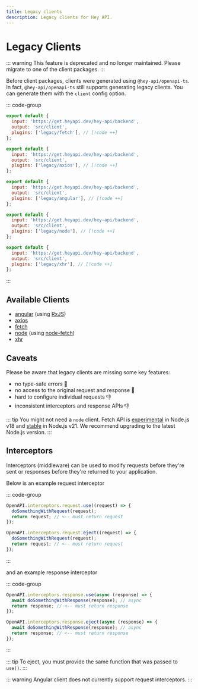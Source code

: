 ```yaml
---
title: Legacy clients
description: Legacy clients for Hey API.
---
```


<script setup lang="ts">
import { embedProject } from '../../embed'
</script>

# Legacy Clients

::: warning
This feature is deprecated and no longer maintained. Please migrate to one of the client packages.
:::

Before client packages, clients were generated using `@hey-api/openapi-ts`. In fact, `@hey-api/openapi-ts` still supports generating legacy clients. You can generate them with the `client` config option.

::: code-group

```js [fetch]
export default {
  input: 'https://get.heyapi.dev/hey-api/backend',
  output: 'src/client',
  plugins: ['legacy/fetch'], // [!code ++]
};
```

```js [axios]
export default {
  input: 'https://get.heyapi.dev/hey-api/backend',
  output: 'src/client',
  plugins: ['legacy/axios'], // [!code ++]
};
```

```js [angular]
export default {
  input: 'https://get.heyapi.dev/hey-api/backend',
  output: 'src/client',
  plugins: ['legacy/angular'], // [!code ++]
};
```

```js [node]
export default {
  input: 'https://get.heyapi.dev/hey-api/backend',
  output: 'src/client',
  plugins: ['legacy/node'], // [!code ++]
};
```

```js [xhr]
export default {
  input: 'https://get.heyapi.dev/hey-api/backend',
  output: 'src/client',
  plugins: ['legacy/xhr'], // [!code ++]
};
```

:::

## Available Clients

- [angular](https://angular.io) (using [RxJS](https://rxjs.dev))
- [axios](https://axios-http.com)
- [fetch](https://developer.mozilla.org/docs/Web/API/Fetch_API)
- [node](https://nodejs.org) (using [node-fetch](https://www.npmjs.com/package/node-fetch))
- [xhr](https://developer.mozilla.org/docs/Web/API/XMLHttpRequest)

## Caveats

Please be aware that legacy clients are missing some key features:

- no type-safe errors 🚫
- no access to the original request and response 🚫
- hard to configure individual requests 👎
- inconsistent interceptors and response APIs 👎

::: tip
You might not need a `node` client. Fetch API is [experimental](https://nodejs.org/docs/latest-v18.x/api/globals.html#fetch) in Node.js v18 and [stable](https://nodejs.org/docs/latest-v21.x/api/globals.html#fetch) in Node.js v21. We recommend upgrading to the latest Node.js version.
:::

## Interceptors

Interceptors (middleware) can be used to modify requests before they're sent or responses before they're returned to your application.

Below is an example request interceptor

::: code-group

```js [use]
OpenAPI.interceptors.request.use((request) => {
  doSomethingWithRequest(request);
  return request; // <-- must return request
});
```

```js [eject]
OpenAPI.interceptors.request.eject((request) => {
  doSomethingWithRequest(request);
  return request; // <-- must return request
});
```

:::

and an example response interceptor

::: code-group

```js [use]
OpenAPI.interceptors.response.use(async (response) => {
  await doSomethingWithResponse(response); // async
  return response; // <-- must return response
});
```

```js [eject]
OpenAPI.interceptors.response.eject(async (response) => {
  await doSomethingWithResponse(response); // async
  return response; // <-- must return response
});
```

:::

::: tip
To eject, you must provide the same function that was passed to `use()`.
:::

::: warning
Angular client does not currently support request interceptors.
:::

<!--@include: ../../partials/examples.md-->
<!--@include: ../../partials/sponsors.md-->
